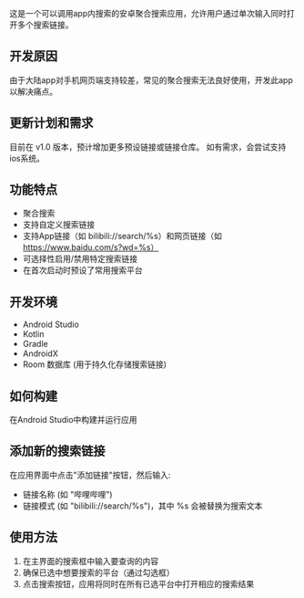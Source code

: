 这是一个可以调用app内搜索的安卓聚合搜索应用，允许用户通过单次输入同时打开多个搜索链接。

## 开发原因

由于大陆app对手机网页端支持较差，常见的聚合搜索无法良好使用，开发此app以解决痛点。

## 更新计划和需求

目前在 v1.0 版本，预计增加更多预设链接或链接仓库。
如有需求，会尝试支持ios系统。

## 功能特点

- 聚合搜索
- 支持自定义搜索链接
- 支持App链接（如 bilibili://search/%s）和网页链接（如 https://www.baidu.com/s?wd=%s）
- 可选择性启用/禁用特定搜索链接
- 在首次启动时预设了常用搜索平台

## 开发环境

- Android Studio
- Kotlin
- Gradle
- AndroidX
- Room 数据库 (用于持久化存储搜索链接)

## 如何构建

在Android Studio中构建并运行应用

## 添加新的搜索链接

在应用界面中点击"添加链接"按钮，然后输入:
- 链接名称 (如 "哔哩哔哩")
- 链接模式 (如 "bilibili://search/%s")，其中 %s 会被替换为搜索文本

## 使用方法

1. 在主界面的搜索框中输入要查询的内容
2. 确保已选中想要搜索的平台（通过勾选框）
3. 点击搜索按钮，应用将同时在所有已选平台中打开相应的搜索结果
